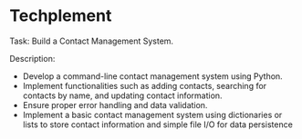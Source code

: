 # Techplement

Task: Build a Contact Management System.

Description:
- Develop a command-line contact management system using Python.
- Implement functionalities such as adding contacts, searching for contacts by name, and updating
  contact information.
- Ensure proper error handling and data validation.
- Implement a basic contact management system using dictionaries or lists to store contact
  information and simple file I/O for data persistence
